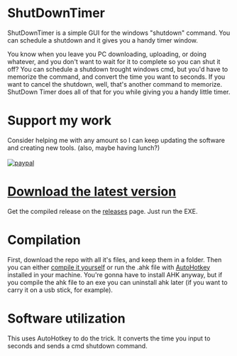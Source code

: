 # ShutDownTimer
ShutDownTimer is a simple GUI for the windows "shutdown" command. You can schedule a shutdown and it gives you a handy timer window.

You know when you leave you PC downloading, uploading, or doing whatever, and you don't want to wait for it to complete so you can shut it off? You can schedule a shutdown trought windows cmd, but you'd have to memorize the command, and convert the time you want to seconds. If you want to cancel the shutdown, well, that's another command to memorize. ShutDown Timer does all of that for you while giving you a handy little timer.


# Support my work
Consider helping me with any amount so I can keep updating the software and creating new tools. (also, maybe having lunch?)</br></br>
[![paypal](https://www.paypalobjects.com/en_US/i/btn/btn_donate_LG.gif)](https://www.paypal.com/cgi-bin/webscr?cmd=_s-xclick&hosted_button_id=EEQ5C56XVNBAN&source=url)


# [Download the latest version](https://github.com/bruneleno/ShutDownTimer/releases)
Get the compiled release on the [releases](https://github.com/bruneleno/ShutDownTimer/releases) page. Just run the EXE.


# Compilation
First, download the repo with all it's files, and keep them in a folder. Then you can either <a href="https://www.autohotkey.com/docs/Scripts.htm#ahk2exe">compile it yourself</a> or run the .ahk file with <a href="https://www.autohotkey.com/">AutoHotkey</a> installed in your machine. You're gonna have to install AHK anyway, but if you compile the ahk file to an exe you can uninstall ahk later (if you want to carry it on a usb stick, for example).


# Software utilization
This uses AutoHotkey to do the trick. It converts the time you input to seconds and sends a cmd shutdown command.
